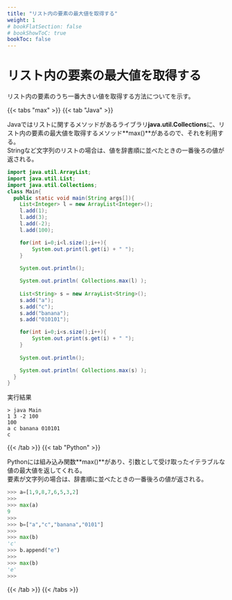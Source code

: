 ```yaml
---
title: "リスト内の要素の最大値を取得する"
weight: 1
# bookFlatSection: false
# bookShowToC: true
bookToc: false
---
```


# リスト内の要素の最大値を取得する

リスト内の要素のうち一番大きい値を取得する方法についてを示す。

{{< tabs "max" >}}
{{< tab "Java" >}}

Javaではリストに関するメソッドがあるライブラリ**java.util.Collections**に、リスト内の要素の最大値を取得するメソッド**max()**があるので、それを利用する。  
Stringなど文字列のリストの場合は、値を辞書順に並べたときの一番後ろの値が返される。

```java
import java.util.ArrayList;
import java.util.List;
import java.util.Collections;
class Main{
  public static void main(String args[]){
    List<Integer> l = new ArrayList<Integer>();
    l.add(1);
    l.add(3);
    l.add(-2);
    l.add(100);

    for(int i=0;i<l.size();i++){
        System.out.print(l.get(i) + " ");
    }
    
    System.out.println();

    System.out.println( Collections.max(l) );
    
    List<String> s = new ArrayList<String>();
    s.add("a");
    s.add("c");
    s.add("banana");
    s.add("010101");

    for(int i=0;i<s.size();i++){
        System.out.print(s.get(i) + " ");
    }
    
    System.out.println();

    System.out.println( Collections.max(s) );
  }
}
```

実行結果
```
> java Main      
1 3 -2 100
100
a c banana 010101
c
```

{{< /tab >}}
{{< tab "Python" >}}

Pythonには組み込み関数**max()**があり、引数として受け取ったイテラブルな値の最大値を返してくれる。  
要素が文字列の場合は、辞書順に並べたときの一番後ろの値が返される。

```python
>>> a=[1,9,8,7,6,5,3,2]
>>> 
>>> max(a)
9
>>> 
>>> b=["a","c","banana","0101"] 
>>> 
>>> max(b)
'c'
>>> b.append("e") 
>>> 
>>> max(b)
'e'
>>>
```

{{< /tab >}}
{{< /tabs >}}

